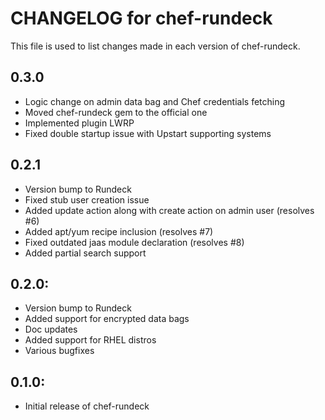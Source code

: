 # CHANGELOG for chef-rundeck

This file is used to list changes made in each version of chef-rundeck.

## 0.3.0

* Logic change on admin data bag and Chef credentials fetching
* Moved chef-rundeck gem to the official one
* Implemented plugin LWRP
* Fixed double startup issue with Upstart supporting systems

## 0.2.1

* Version bump to Rundeck
* Fixed stub user creation issue
* Added update action along with create action on admin user (resolves #6)
* Added apt/yum recipe inclusion (resolves #7)
* Fixed outdated jaas module declaration (resolves #8)
* Added partial search support

## 0.2.0:

* Version bump to Rundeck
* Added support for encrypted data bags
* Doc updates
* Added support for RHEL distros
* Various bugfixes

## 0.1.0:

* Initial release of chef-rundeck
